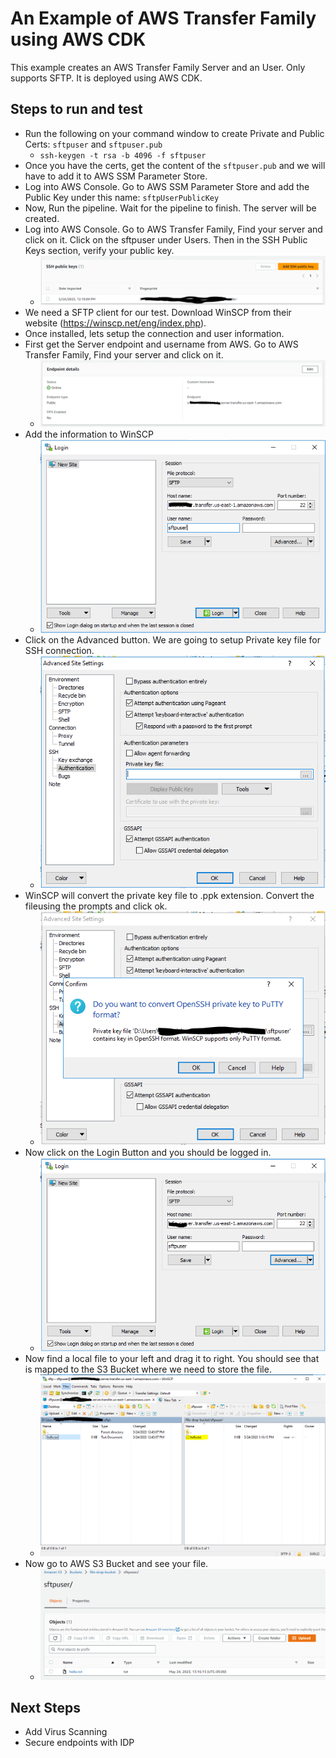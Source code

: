 # An Example of AWS Transfer Family using AWS CDK

This example creates an AWS Transfer Family Server and an User.  Only supports SFTP.  It is deployed using AWS CDK.

## Steps to run and test
* Run the following on your command window to create Private and Public Certs: `sftpuser` and `sftpuser.pub`
  * `ssh-keygen -t rsa -b 4096 -f sftpuser`
* Once you have the certs, get the content of the `sftpuser.pub` and we will have to add it to AWS SSM Parameter Store.
* Log into AWS Console.  Go to AWS SSM Parameter Store and add the Public Key under this name: `sftpUserPublicKey`
* Now, Run the pipeline. Wait for the pipeline to finish.  The server will be created.
* Log into AWS Console. Go to AWS Transfer Family, Find your server and click on it. Click on the sftpuser under Users. Then in the SSH Public Keys section, verify your public key.
  * ![image](sftp-user-public-key.PNG "Verify SSH Public Key")  
* We need a SFTP client for our test.  Download WinSCP from their website (https://winscp.net/eng/index.php).
* Once installed, lets setup the connection and user information.
* First get the Server endpoint and username from AWS.  Go to AWS Transfer Family, Find your server and click on it.
  * ![image](sftp-server-endpoint.PNG "WinSCP Login")
* Add the information to WinSCP
  * ![image](sftp-winscp-login.PNG "WinSCP Login")
* Click on the Advanced button.  We are going to setup Private key file for SSH connection.
  * ![image](sftp-winscp-private-key.PNG "Add private Key")
* WinSCP will convert the private key file to .ppk extension.  Convert the fileusing the prompts and click ok.
  * ![image](sftp-winscp-ppk.PNG "WinSCP convert private key file to .ppk")
* Now click on the Login Button and you should be logged in.
  * ![image](sftp-winscp-login-complete.PNG "WinSCP Logs on to AWS Transfer Server")
* Now find a local file to your left and drag it to right.  You should see that is mapped to the S3 Bucket where we need to store the file.
  * ![image](sftp-winscp-send-file.PNG "WinSCP Sends a file to AWS Transfer Server managed S3 bucket")
* Now go to AWS S3 Bucket and see your file.
  * ![image](sftp-s3-file.PNG "File in S3 bucket")

## Next Steps
* Add Virus Scanning
* Secure endpoints with IDP